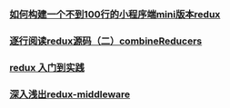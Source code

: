 ### [如何构建一个不到100行的小程序端mini版本redux](https://juejin.im/post/5bc152505188255c7566f150)
### [逐行阅读redux源码（二）combineReducers](https://juejin.im/post/5bebf227518825170d1aa30b)
### [redux 入门到实践](https://juejin.im/post/5c0e3ff6f265da61553aa8b6#heading-21)
### [深入浅出redux-middleware](https://juejin.im/post/5c0e61836fb9a049cd5408c2)
